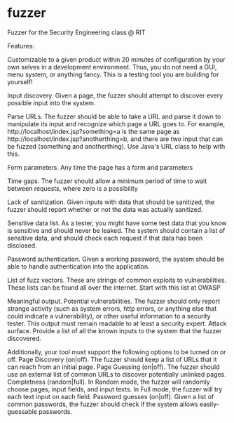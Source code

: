 fuzzer
======

Fuzzer for the Security Engineering class @ RIT

Features:

Customizable to a given product within 20 minutes of configuration by your own selves in a development environment. Thus, you do not need a GUI, menu system, or anything fancy. This is a testing tool you are building for yourself!

Input discovery. Given a page, the fuzzer should attempt to discover every possible input into the system.

Parse URLs. The fuzzer should be able to take a URL and parse it down to manipulate its input and recognize which page a URL goes to. For example, http://localhost/index.jsp?something=a is the same page as http://localhost/index.jsp?anotherthing=b, and there are two input that can be fuzzed (something and anotherthing). Use Java's URL class to help with this.

Form parameters. Any time the page has a form and parameters

Time gaps. The fuzzer should allow a minimum period of time to wait between requests, where zero is a possibility

Lack of sanitization. Given inputs with data that should be sanitized, the fuzzer should report whether or not the data was actually sanitized.

Sensitive data list. As a tester, you might have some test data that you know is sensitive and should never be leaked. The system should contain a list of sensitive data, and should check each request if that data has been disclosed.

Password authentication. Given a working password, the system should be able to handle authentication into the application.

List of fuzz vectors. These are strings of common exploits to vulnerabilities. These lists can be found all over the internet. Start with this list at OWASP

Meaningful output.
	Potential vulnerabilities. The fuzzer should only report strange activity (such as system errors, http errors, or anything else that could indicate a vulnerability), or other useful information to a security tester. This output must remain readable to at least a security expert.
	Attack surface. Provide a list of all the known inputs to the system that the fuzzer discovered.

Additionally, your tool must support the following options to be turned on or off.
	Page Discovery (on|off). The fuzzer should keep a list of URLs that it can reach from an initial page.
	Page Guessing (on|off). The fuzzer should use an external list of common URLs to discover potentially unlinked pages.
	Completness (random|full). In Random mode, the fuzzer will randomly choose pages, input fields, and input texts. In Full mode, the fuzzer will try each text input on each field.
	Password guesses (on|off). Given a list of common passwords, the fuzzer should check if the system allows easily-guessable passwords.